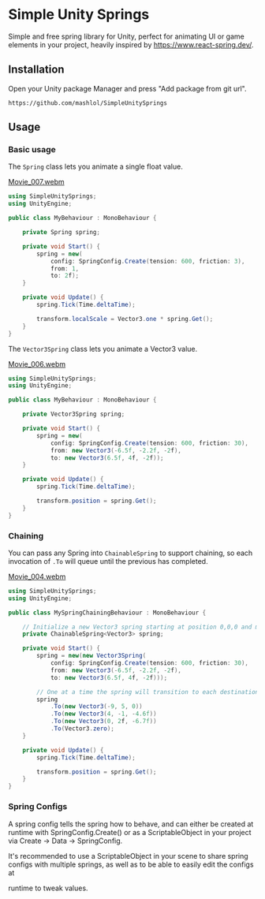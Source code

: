 # Simple Unity Springs

Simple and free spring library for Unity, perfect for animating UI or game
elements in your project, heavily inspired by https://www.react-spring.dev/.

## Installation

Open your Unity package Manager and press "Add package from git url".

```
https://github.com/mashlol/SimpleUnitySprings
```

## Usage

### Basic usage

The `Spring` class lets you animate a single float value.

[Movie_007.webm](https://github.com/user-attachments/assets/69e450f1-d59a-442d-b9b0-f5e811e56947)

```C#
using SimpleUnitySprings;
using UnityEngine;

public class MyBehaviour : MonoBehaviour {

    private Spring spring;

    private void Start() {
        spring = new(
            config: SpringConfig.Create(tension: 600, friction: 3),
            from: 1,
            to: 2f);
    }

    private void Update() {
        spring.Tick(Time.deltaTime);

        transform.localScale = Vector3.one * spring.Get();
    }
}
```

The `Vector3Spring` class lets you animate a Vector3 value.

[Movie_006.webm](https://github.com/user-attachments/assets/96886bf9-8b8c-42b8-8c6a-60a35f738a1e)

```C#
using SimpleUnitySprings;
using UnityEngine;

public class MyBehaviour : MonoBehaviour {

    private Vector3Spring spring;

    private void Start() {
        spring = new(
            config: SpringConfig.Create(tension: 600, friction: 30),
            from: new Vector3(-6.5f, -2.2f, -2f),
            to: new Vector3(6.5f, 4f, -2f));
    }

    private void Update() {
        spring.Tick(Time.deltaTime);

        transform.position = spring.Get();
    }
}
```

### Chaining

You can pass any Spring into `ChainableSpring` to support chaining, so each
invocation of `.To` will queue until the previous has completed.

[Movie_004.webm](https://github.com/user-attachments/assets/3862d1d3-dffa-4fd0-ba82-878619f4850f)

```C#
using SimpleUnitySprings;
using UnityEngine;

public class MySpringChainingBehaviour : MonoBehaviour {

    // Initialize a new Vector3 spring starting at position 0,0,0 and moving to 1,1,1
    private ChainableSpring<Vector3> spring;

    private void Start() {
        spring = new(new Vector3Spring(
            config: SpringConfig.Create(tension: 600, friction: 30),
            from: new Vector3(-6.5f, -2.2f, -2f),
            to: new Vector3(6.5f, 4f, -2f)));

        // One at a time the spring will transition to each destination
        spring
            .To(new Vector3(-9, 5, 0))
            .To(new Vector3(4, -1, -4.6f))
            .To(new Vector3(0, 2f, -6.7f))
            .To(Vector3.zero);
    }

    private void Update() {
        spring.Tick(Time.deltaTime);

        transform.position = spring.Get();
    }
}
```

### Spring Configs

A spring config tells the spring how to behave, and can either be created at
runtime with SpringConfig.Create() or as a ScriptableObject in your project via
Create -> Data -> SpringConfig.

It's recommended to use a ScriptableObject in your scene to share spring configs
with multiple springs, as well as to be able to easily edit the configs at

runtime to tweak values.
